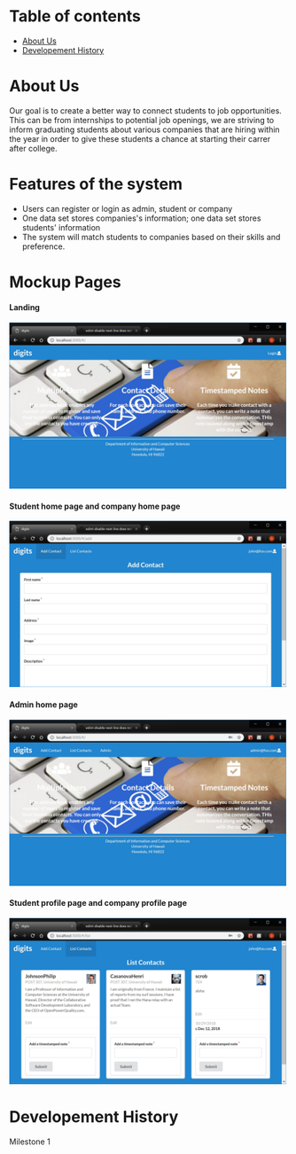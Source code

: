 # Table of contents

* [About Us](#about-us)
* [Developement History](#developement-history)

# About Us
Our goal is to create a better way to connect students to job opportunities. This can be from internships to potential job openings, we are striving to inform graduating students about various companies that are hiring within the year in order to give these students a chance at starting their carrer after college. 

# Features of the system
<ul>
  <li>Users can register or login as admin, student or company</li>
  <li>One data set stores companies's information; one data set stores students' information</li>
  <li>The system will match students to companies based on their skills and preference.</li>
</ul>

# Mockup Pages

  <h4>Landing<h4>
  <p><img src="doc/landing.png" height="300" width="500"></p>
  <h4>Student home page and company home page</h4>
  <p><img src="doc/addContact.jpg" height="300" width="500"></p>
  <h4>Admin home page</h4>
  <p><img src="doc/adminMode.jpg" height="300" width="500"></p>
  <h4>Student profile page and company profile page</h4>
  <p><img src="doc/listcontact.jpg" height="300" width="500"></p>


# Developement History
Milestone 1
